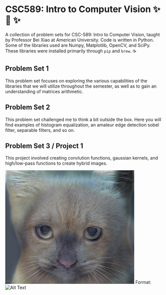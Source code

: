 # CSC589: Intro to Computer Vision  :sparkles: :eyes: :sparkles:
A collection of problem sets for CSC-589: Intro to Computer Vision, taught by Professor Bei Xiao at
American University. Code is written in Python. Some of the libraries used are Numpy, Matplotlib,
OpenCV, and SciPy. These libraries were installed primarily through ```pip``` and ```brew```. :coffee:

## Problem Set 1
This problem set focuses on exploring the various capabilities of the libraries that we will utilize throughout
the semester, as well as to gain an understanding of matrices arithmetic.

## Problem Set 2
This problem set challenged me to think a bit outside the box. Here you will find examples of histogram
equalization, an amateur edge detection sobel filter, separable filters, and so on.

## Problem Set 3 / Project 1
This project involved creating convlution functions, gaussian kernels, and high/low-pass functions
to create hybrid images.

![Hybrid image of cat and dog](/yan_shi_ps3/images/output/hybrid_image_catto_doggo_v2_color.png)
Format: ![Alt Text](url)
